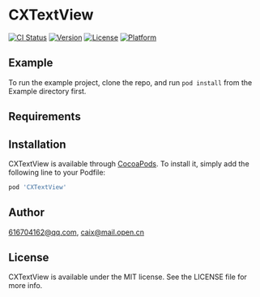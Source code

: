 # CXTextView

[![CI Status](https://img.shields.io/travis/616704162@qq.com/CXTextView.svg?style=flat)](https://travis-ci.org/616704162@qq.com/CXTextView)
[![Version](https://img.shields.io/cocoapods/v/CXTextView.svg?style=flat)](https://cocoapods.org/pods/CXTextView)
[![License](https://img.shields.io/cocoapods/l/CXTextView.svg?style=flat)](https://cocoapods.org/pods/CXTextView)
[![Platform](https://img.shields.io/cocoapods/p/CXTextView.svg?style=flat)](https://cocoapods.org/pods/CXTextView)

## Example

To run the example project, clone the repo, and run `pod install` from the Example directory first.

## Requirements

## Installation

CXTextView is available through [CocoaPods](https://cocoapods.org). To install
it, simply add the following line to your Podfile:

```ruby
pod 'CXTextView'
```

## Author

616704162@qq.com, caix@mail.open.cn

## License

CXTextView is available under the MIT license. See the LICENSE file for more info.
